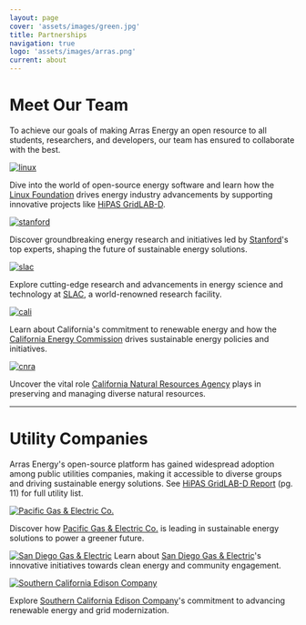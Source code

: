 ```yaml
---
layout: page
cover: 'assets/images/green.jpg'
title: Partnerships
navigation: true
logo: 'assets/images/arras.png'
current: about
---
```


# Meet Our Team

To achieve our goals of making Arras Energy an open resource to all students, researchers, and developers, our team has ensured to collaborate with the best.

[<img src="{{ site.baseurl }}assets/images/linux.png" alt="linux" style="max-width: 395px;">](https://www.linuxfoundation.org/)

Dive into the world of open-source energy software and learn how the [Linux Foundation][Linux Foundation] drives energy industry advancements by supporting innovative projects like [HiPAS GridLAB-D][HiPAS GridLAB-D].

[<img src="{{ site.baseurl }}assets/images/stanford.png" alt="stanford" style="max-width: 395px;">](https://stanford.edu)

Discover groundbreaking energy research and initiatives led by [Stanford][Stanford]'s top experts, shaping the future of sustainable energy solutions.

[<img src="{{ site.baseurl }}assets/images/slac.png" alt="slac" style="max-width: 410px;">](https://www6.slac.stanford.edu/)

Explore cutting-edge research and advancements in energy science and technology at [SLAC][SLAC], a world-renowned research facility.

[<img src="{{ site.baseurl }}assets/images/cali.jpeg" alt="cali" style="max-width: 400px;">](https://www.energy.ca.gov/)

Learn about California's commitment to renewable energy and how the [California Energy Commission][California Energy Commission] drives sustainable energy policies and initiatives.

[<img src="{{ site.baseurl }}assets/images/CNRA.png" alt="cnra" style="max-width: 400px;">](https://resources.ca.gov/)

Uncover the vital role [California Natural Resources Agency][California Natural Resources Agency] plays in preserving and managing diverse natural resources.

____

# Utility Companies
Arras Energy's open-source platform has gained widespread adoption among public utilities companies, making it accessible to diverse groups and driving sustainable energy solutions. See [HiPAS GridLAB-D Report][hipas] (pg. 11) for full utility list.

[<img src="{{ site.baseurl }}assets/images/pge.png" alt="Pacific Gas & Electric Co." style="max-width: 410px;" />][pge]

Discover how [Pacific Gas & Electric Co.][pge] is leading in sustainable energy solutions to power a greener future.

[<img src="{{ site.baseurl }}assets/images/sdge.svg" alt="San Diego Gas & Electric" style="max-width: 390px;">][sdge]
Learn about [San Diego Gas & Electric][sdge]'s innovative initiatives towards clean energy and community engagement.

[<img src="{{ site.baseurl }}assets/images/sce.png" alt="Southern California Edison Company" style="max-width: 350px;">][scec]

Explore [Southern California Edison Company][scec]'s commitment to advancing renewable energy and grid modernization.

[slac]: https://www6.slac.stanford.edu/
[stanford]:   https://stanford.edu
[Linux Foundation]: https://www.linuxfoundation.org/ 
[HiPAS GridLAB-D]: https://github.com/arras-energy  
[California Energy Commission]: https://www.energy.ca.gov/
[California Natural Resources Agency]: https://resources.ca.gov/

[hipas]: https://drive.google.com/file/d/13uk-BRT2FVdv5OuEbbtdAIB1tuZdgt1i/view
[pge]: https://www.pge.com/
[sdge]: https://www.sdge.com/
[scec]: https://www.sce.com/

